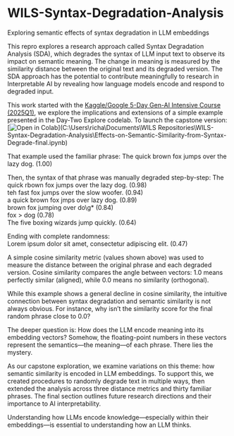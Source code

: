 # WILS-Syntax-Degradation-Analysis
 Exploring semantic effects of syntax degradation in LLM embeddings

This repro explores a research approach called Syntax Degradation Analysis (SDA), which degrades the syntax of LLM input text to observe its impact on semantic meaning. The change in meaning is measured by the similarity distance between the original text and its degraded version. The SDA approach has the potential to contribute meaningfully to research in Interpretable AI by revealing how language models encode and respond to degraded input.

This work started with the [Kaggle/Google 5-Day Gen-AI Intensive Course (2025Q1)](https://www.google.com/url?q=https%3A%2F%2Frsvp.withgoogle.com%2Fevents%2Fgoogle-generative-ai-intensive_2025q1), 
we explore the implications and extensions of a simple example presented in the Day-Two Explore codelab. 
To launch the capstone version:
[![Open in Colab](https://colab.research.google.com/assets/colab-badge.svg)](C:\Users\richa\Documents\WILS Repositories\WILS-Syntax-Degradation-Analysis\Effects-on-Semantic-Similarity-from-Syntax-Degrade-final.ipynb)


That example used the familiar phrase:
The quick brown fox jumps over the lazy dog. (1.00)

Then, the syntax of that phrase was manually degraded step-by-step:
The quick rbown fox jumps over the lazy dog. (0.98)  
teh fast fox jumps over the slow woofer. (0.94)  
a quick brown fox jmps over lazy dog. (0.89)  
brown fox jumping over do\g* (0.84)  
fox > dog (0.78)  
The five boxing wizards jump quickly. (0.64)  

Ending with complete randomness:  
Lorem ipsum dolor sit amet, consectetur adipiscing elit. (0.47)

A simple cosine similarity metric (values shown above) was used to measure the distance between the original phrase and each degraded version. Cosine similarity compares the angle between vectors: 1.0 means perfectly similar (aligned), while 0.0 means no similarity (orthogonal).

While this example shows a general decline in cosine similarity, the intuitive connection between syntax degradation and semantic similarity is not always obvious. For instance, why isn’t the similarity score for the final random phrase close to 0.0?

The deeper question is: How does the LLM encode meaning into its embedding vectors?
Somehow, the floating-point numbers in these vectors represent the semantics—the meaning—of each phrase. There lies the mystery.

As our capstone exploration, we examine variations on this theme: how semantic similarity is encoded in LLM embeddings. To support this, we created procedures to randomly degrade text in multiple ways, then extended the analysis across three distance metrics and thirty familiar phrases. The final section outlines future research directions and their importance to AI interpretability.

Understanding how LLMs encode knowledge—especially within their embeddings—is essential to understanding how an LLM thinks.